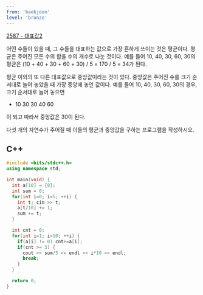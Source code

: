 ```yaml
---
from: 'baekjoon'
level: 'bronze'
---
```


[2587 - 대표값2](https://www.acmicpc.net/problem/2587)

어떤 수들이 있을 때, 그 수들을 대표하는 값으로 가장 흔하게 쓰이는 것은 평균이다. 평균은 주어진 모든 수의 합을 수의 개수로 나눈 것이다. 예를 들어 10, 40, 30, 60, 30의 평균은 (10 + 40 + 30 + 60 + 30) / 5 = 170 / 5 = 34가 된다.

평균 이외의 또 다른 대표값으로 중앙값이라는 것이 있다. 중앙값은 주어진 수를 크기 순서대로 늘어 놓았을 때 가장 중앙에 놓인 값이다. 예를 들어 10, 40, 30, 60, 30의 경우, 크기 순서대로 늘어 놓으면

- 10 30 30 40 60

이 되고 따라서 중앙값은 30이 된다.

다섯 개의 자연수가 주어질 때 이들의 평균과 중앙값을 구하는 프로그램을 작성하시오.



## C++

```cpp
#include <bits/stdc++.h>
using namespace std;

int main(void) {
  int a[10] = {0};
  int sum = 0;
  for(int i=0; i<5; ++i) {
    int t; cin >> t;
    a[t/10] += 1;
    sum += t;
  }

  int cnt = 0;
  for(int i=1; i<10; ++i) { 
    if(a[i] != 0) cnt+=a[i];
    if(cnt >= 3) {
      cout << sum/5 << endl << i*10 << endl;
      break;
    }
  }

  return 0;
}
```